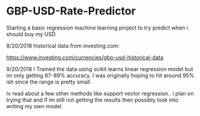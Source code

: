 # GBP-USD-Rate-Predictor
Starting a basic regression machine learning project to try predict when i should buy my USD

8/20/2018
historical data from investing.com:

https://www.investing.com/currencies/gbp-usd-historical-data

9/20/2018
I Trained the data using scikit learns linear regression model but im only getting 87-89% accuracy. I was originally hoping to hit around 95% ish since the range is pretty small.

Iv read about a few other methods like support vector regression.. i plan on trying that and if im still not getting the results then possibly look into writing my own model.
